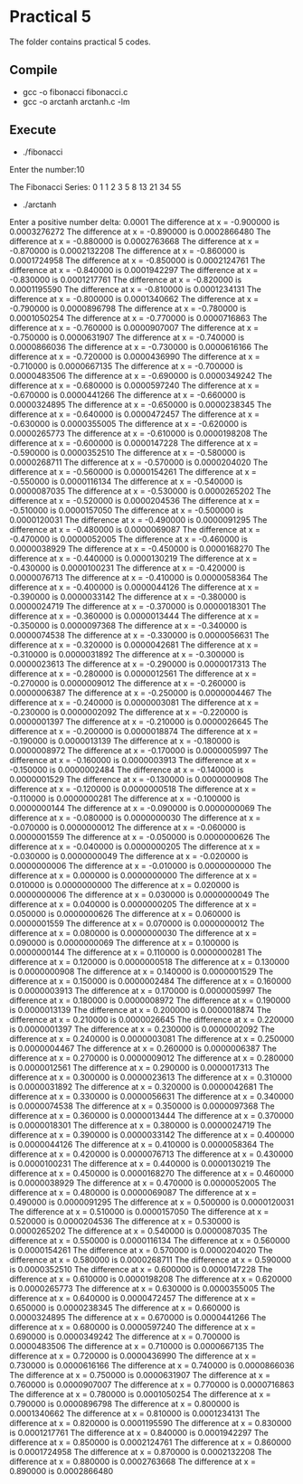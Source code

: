 # Practical 5

The folder contains practical 5 codes.

## Compile

* gcc -o fibonacci fibonacci.c
* gcc -o arctanh arctanh.c -lm

## Execute

* ./fibonacci

Enter the number:10

The Fibonacci Series:
0       1       1       2       3       5       8       13      21      34      55


* ./arctanh

Enter a positive number delta: 0.0001
The difference at x = -0.900000 is 0.0003276272
The difference at x = -0.890000 is 0.0002866480
The difference at x = -0.880000 is 0.0002763668
The difference at x = -0.870000 is 0.0002132208
The difference at x = -0.860000 is 0.0001724958
The difference at x = -0.850000 is 0.0002124761
The difference at x = -0.840000 is 0.0001942297
The difference at x = -0.830000 is 0.0001217761
The difference at x = -0.820000 is 0.0001195590
The difference at x = -0.810000 is 0.0001234131
The difference at x = -0.800000 is 0.0001340662
The difference at x = -0.790000 is 0.0000896798
The difference at x = -0.780000 is 0.0001050254
The difference at x = -0.770000 is 0.0000716863
The difference at x = -0.760000 is 0.0000907007
The difference at x = -0.750000 is 0.0000631907
The difference at x = -0.740000 is 0.0000866036
The difference at x = -0.730000 is 0.0000616166
The difference at x = -0.720000 is 0.0000436990
The difference at x = -0.710000 is 0.0000667135
The difference at x = -0.700000 is 0.0000483506
The difference at x = -0.690000 is 0.0000349242
The difference at x = -0.680000 is 0.0000597240
The difference at x = -0.670000 is 0.0000441266
The difference at x = -0.660000 is 0.0000324895
The difference at x = -0.650000 is 0.0000238345
The difference at x = -0.640000 is 0.0000472457
The difference at x = -0.630000 is 0.0000355005
The difference at x = -0.620000 is 0.0000265773
The difference at x = -0.610000 is 0.0000198208
The difference at x = -0.600000 is 0.0000147228
The difference at x = -0.590000 is 0.0000352510
The difference at x = -0.580000 is 0.0000268711
The difference at x = -0.570000 is 0.0000204020
The difference at x = -0.560000 is 0.0000154261
The difference at x = -0.550000 is 0.0000116134
The difference at x = -0.540000 is 0.0000087035
The difference at x = -0.530000 is 0.0000265202
The difference at x = -0.520000 is 0.0000204536
The difference at x = -0.510000 is 0.0000157050
The difference at x = -0.500000 is 0.0000120031
The difference at x = -0.490000 is 0.0000091295
The difference at x = -0.480000 is 0.0000069087
The difference at x = -0.470000 is 0.0000052005
The difference at x = -0.460000 is 0.0000038929
The difference at x = -0.450000 is 0.0000168270
The difference at x = -0.440000 is 0.0000130219
The difference at x = -0.430000 is 0.0000100231
The difference at x = -0.420000 is 0.0000076713
The difference at x = -0.410000 is 0.0000058364
The difference at x = -0.400000 is 0.0000044126
The difference at x = -0.390000 is 0.0000033142
The difference at x = -0.380000 is 0.0000024719
The difference at x = -0.370000 is 0.0000018301
The difference at x = -0.360000 is 0.0000013444
The difference at x = -0.350000 is 0.0000097368
The difference at x = -0.340000 is 0.0000074538
The difference at x = -0.330000 is 0.0000056631
The difference at x = -0.320000 is 0.0000042681
The difference at x = -0.310000 is 0.0000031892
The difference at x = -0.300000 is 0.0000023613
The difference at x = -0.290000 is 0.0000017313
The difference at x = -0.280000 is 0.0000012561
The difference at x = -0.270000 is 0.0000009012
The difference at x = -0.260000 is 0.0000006387
The difference at x = -0.250000 is 0.0000004467
The difference at x = -0.240000 is 0.0000003081
The difference at x = -0.230000 is 0.0000002092
The difference at x = -0.220000 is 0.0000001397
The difference at x = -0.210000 is 0.0000026645
The difference at x = -0.200000 is 0.0000018874
The difference at x = -0.190000 is 0.0000013139
The difference at x = -0.180000 is 0.0000008972
The difference at x = -0.170000 is 0.0000005997
The difference at x = -0.160000 is 0.0000003913
The difference at x = -0.150000 is 0.0000002484
The difference at x = -0.140000 is 0.0000001529
The difference at x = -0.130000 is 0.0000000908
The difference at x = -0.120000 is 0.0000000518
The difference at x = -0.110000 is 0.0000000281
The difference at x = -0.100000 is 0.0000000144
The difference at x = -0.090000 is 0.0000000069
The difference at x = -0.080000 is 0.0000000030
The difference at x = -0.070000 is 0.0000000012
The difference at x = -0.060000 is 0.0000001559
The difference at x = -0.050000 is 0.0000000626
The difference at x = -0.040000 is 0.0000000205
The difference at x = -0.030000 is 0.0000000049
The difference at x = -0.020000 is 0.0000000006
The difference at x = -0.010000 is 0.0000000000
The difference at x = 0.000000 is 0.0000000000
The difference at x = 0.010000 is 0.0000000000
The difference at x = 0.020000 is 0.0000000006
The difference at x = 0.030000 is 0.0000000049
The difference at x = 0.040000 is 0.0000000205
The difference at x = 0.050000 is 0.0000000626
The difference at x = 0.060000 is 0.0000001559
The difference at x = 0.070000 is 0.0000000012
The difference at x = 0.080000 is 0.0000000030
The difference at x = 0.090000 is 0.0000000069
The difference at x = 0.100000 is 0.0000000144
The difference at x = 0.110000 is 0.0000000281
The difference at x = 0.120000 is 0.0000000518
The difference at x = 0.130000 is 0.0000000908
The difference at x = 0.140000 is 0.0000001529
The difference at x = 0.150000 is 0.0000002484
The difference at x = 0.160000 is 0.0000003913
The difference at x = 0.170000 is 0.0000005997
The difference at x = 0.180000 is 0.0000008972
The difference at x = 0.190000 is 0.0000013139
The difference at x = 0.200000 is 0.0000018874
The difference at x = 0.210000 is 0.0000026645
The difference at x = 0.220000 is 0.0000001397
The difference at x = 0.230000 is 0.0000002092
The difference at x = 0.240000 is 0.0000003081
The difference at x = 0.250000 is 0.0000004467
The difference at x = 0.260000 is 0.0000006387
The difference at x = 0.270000 is 0.0000009012
The difference at x = 0.280000 is 0.0000012561
The difference at x = 0.290000 is 0.0000017313
The difference at x = 0.300000 is 0.0000023613
The difference at x = 0.310000 is 0.0000031892
The difference at x = 0.320000 is 0.0000042681
The difference at x = 0.330000 is 0.0000056631
The difference at x = 0.340000 is 0.0000074538
The difference at x = 0.350000 is 0.0000097368
The difference at x = 0.360000 is 0.0000013444
The difference at x = 0.370000 is 0.0000018301
The difference at x = 0.380000 is 0.0000024719
The difference at x = 0.390000 is 0.0000033142
The difference at x = 0.400000 is 0.0000044126
The difference at x = 0.410000 is 0.0000058364
The difference at x = 0.420000 is 0.0000076713
The difference at x = 0.430000 is 0.0000100231
The difference at x = 0.440000 is 0.0000130219
The difference at x = 0.450000 is 0.0000168270
The difference at x = 0.460000 is 0.0000038929
The difference at x = 0.470000 is 0.0000052005
The difference at x = 0.480000 is 0.0000069087
The difference at x = 0.490000 is 0.0000091295
The difference at x = 0.500000 is 0.0000120031
The difference at x = 0.510000 is 0.0000157050
The difference at x = 0.520000 is 0.0000204536
The difference at x = 0.530000 is 0.0000265202
The difference at x = 0.540000 is 0.0000087035
The difference at x = 0.550000 is 0.0000116134
The difference at x = 0.560000 is 0.0000154261
The difference at x = 0.570000 is 0.0000204020
The difference at x = 0.580000 is 0.0000268711
The difference at x = 0.590000 is 0.0000352510
The difference at x = 0.600000 is 0.0000147228
The difference at x = 0.610000 is 0.0000198208
The difference at x = 0.620000 is 0.0000265773
The difference at x = 0.630000 is 0.0000355005
The difference at x = 0.640000 is 0.0000472457
The difference at x = 0.650000 is 0.0000238345
The difference at x = 0.660000 is 0.0000324895
The difference at x = 0.670000 is 0.0000441266
The difference at x = 0.680000 is 0.0000597240
The difference at x = 0.690000 is 0.0000349242
The difference at x = 0.700000 is 0.0000483506
The difference at x = 0.710000 is 0.0000667135
The difference at x = 0.720000 is 0.0000436990
The difference at x = 0.730000 is 0.0000616166
The difference at x = 0.740000 is 0.0000866036
The difference at x = 0.750000 is 0.0000631907
The difference at x = 0.760000 is 0.0000907007
The difference at x = 0.770000 is 0.0000716863
The difference at x = 0.780000 is 0.0001050254
The difference at x = 0.790000 is 0.0000896798
The difference at x = 0.800000 is 0.0001340662
The difference at x = 0.810000 is 0.0001234131
The difference at x = 0.820000 is 0.0001195590
The difference at x = 0.830000 is 0.0001217761
The difference at x = 0.840000 is 0.0001942297
The difference at x = 0.850000 is 0.0002124761
The difference at x = 0.860000 is 0.0001724958
The difference at x = 0.870000 is 0.0002132208
The difference at x = 0.880000 is 0.0002763668
The difference at x = 0.890000 is 0.0002866480

